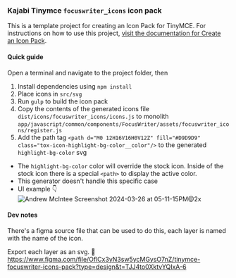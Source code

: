 ### Kajabi Tinymce `focuswriter_icons` icon pack 

This is a template project for creating an Icon Pack for TinyMCE. For instructions on how to use this project, [visit the documentation for Create an Icon Pack](https://www.tiny.cloud/docs/tinymce/latest/creating-an-icon-pack/).

#### Quick guide
Open a terminal and navigate to the project folder, then

1. Install dependencies using `npm install`
2. Place icons in `src/svg`
3. Run `gulp` to build the icon pack
4. Copy the contents of the generated icons file `dist/icons/focuswriter_icons/icons.js` to monolith `app/javascript/common/components/FocusWriter/assets/focuswriter_icons/register.js`
5. Add the path tag `<path d="M0 12H16V16H0V12Z" fill="#D9D9D9" class="tox-icon-highlight-bg-color__color"/>` to the generated `highlight-bg-color` svg
  - The `highlight-bg-color` color will override the stock icon. Inside of the stock icon there is a special `<path>` to display the active color.
  - This generator doesn't handle this specific case
  - UI example 👇
![Andrew McIntee Screenshot 2024-03-26 at 05-11-15PM@2x](https://github.com/Kajabi/tinymce-focuswriter-icons-pack/assets/565743/ef89b898-3e29-414a-be14-a815f1298744)




#### Dev notes
There's a figma source file that can be used to do this, each layer is named with the name of the icon.

Export each layer as an svg.
🔗 https://www.figma.com/file/OflCx3yN3sw5ycMGysO7nZ/tinymce-focuswriter-icons-pack?type=design&t=TJJ4to0XktvYQIxA-6
